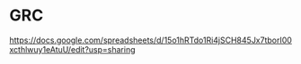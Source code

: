 # GRC

https://docs.google.com/spreadsheets/d/15o1hRTdo1Ri4jSCH845Jx7tborI00xcthlwuy1eAtuU/edit?usp=sharing

